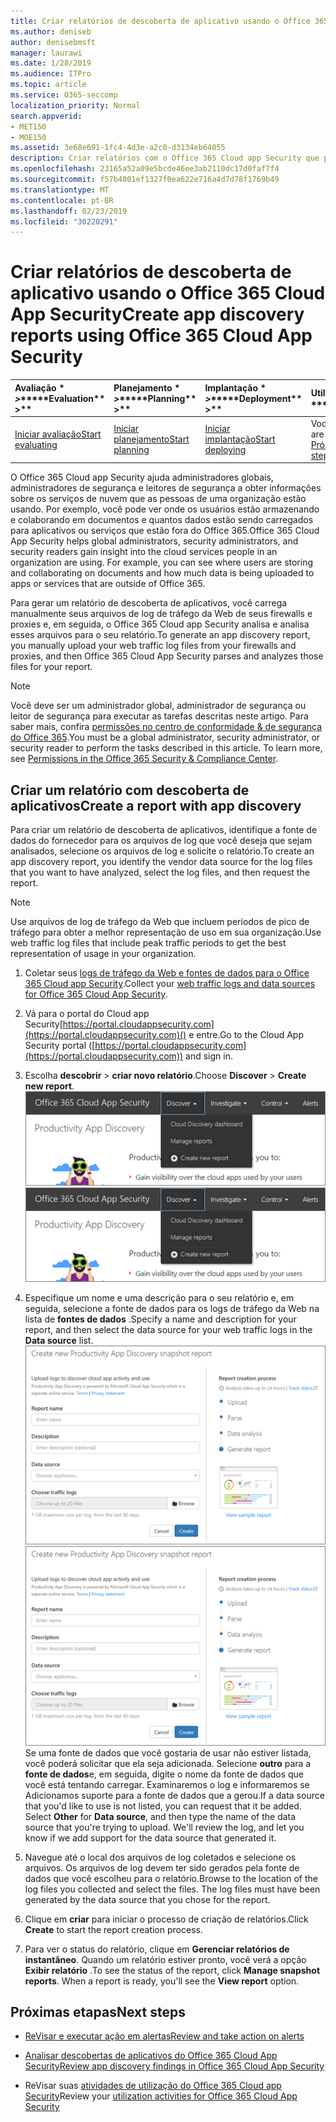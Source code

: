 ```yaml
---
title: Criar relatórios de descoberta de aplicativo usando o Office 365 Cloud App Security
ms.author: deniseb
author: denisebmsft
manager: laurawi
ms.date: 1/28/2019
ms.audience: ITPro
ms.topic: article
ms.service: O365-seccomp
localization_priority: Normal
search.appverid:
- MET150
- MOE150
ms.assetid: 3e68e691-1fc4-4d3e-a2c0-d3134eb64055
description: Criar relatórios com o Office 365 Cloud app Security que permite que você entenda como as pessoas em sua organização estão usando o Office 365 e outros aplicativos.
ms.openlocfilehash: 23165a52a09e5bcde46ee3ab2110dc17d0faf7f4
ms.sourcegitcommit: f57b4001ef1327f0ea622e716a4d7d78f1769b49
ms.translationtype: MT
ms.contentlocale: pt-BR
ms.lasthandoff: 02/23/2019
ms.locfileid: "30220291"
---
```

# <a name="create-app-discovery-reports-using-office-365-cloud-app-security"></a><span data-ttu-id="15007-103">Criar relatórios de descoberta de aplicativo usando o Office 365 Cloud App Security</span><span class="sxs-lookup"><span data-stu-id="15007-103">Create app discovery reports using Office 365 Cloud App Security</span></span>

|<span data-ttu-id="15007-104">Avaliação \* *\>*\*</span><span class="sxs-lookup"><span data-stu-id="15007-104">\*\*\*\*Evaluation\*\* \>\*\*</span></span>|<span data-ttu-id="15007-105">Planejamento \* *\>*\*</span><span class="sxs-lookup"><span data-stu-id="15007-105">\*\*\*\*Planning\*\* \>\*\*</span></span>|<span data-ttu-id="15007-106">Implantação \* *\>*\*</span><span class="sxs-lookup"><span data-stu-id="15007-106">\*\*\*\*Deployment\*\* \>\*\*</span></span>|<span data-ttu-id="15007-107">Utilização \* \* \*</span><span class="sxs-lookup"><span data-stu-id="15007-107">\*\*\*\*Utilization\*\*\*\*</span></span>|
|:-----|:-----|:-----|:-----|
|[<span data-ttu-id="15007-108">Iniciar avaliação</span><span class="sxs-lookup"><span data-stu-id="15007-108">Start evaluating</span></span>](office-365-cas-overview.md) <br/> |[<span data-ttu-id="15007-109">Iniciar planejamento</span><span class="sxs-lookup"><span data-stu-id="15007-109">Start planning</span></span>](get-ready-for-office-365-cas.md) <br/> |[<span data-ttu-id="15007-110">Iniciar implantação</span><span class="sxs-lookup"><span data-stu-id="15007-110">Start deploying</span></span>](turn-on-office-365-cas.md) <br/> |<span data-ttu-id="15007-111">Você está aqui!</span><span class="sxs-lookup"><span data-stu-id="15007-111">You are here!</span></span>  <br/> [<span data-ttu-id="15007-112">Próximas etapas</span><span class="sxs-lookup"><span data-stu-id="15007-112">Next steps</span></span>](#next-steps) <br/> |
   
<span data-ttu-id="15007-p101">O Office 365 Cloud app Security ajuda administradores globais, administradores de segurança e leitores de segurança a obter informações sobre os serviços de nuvem que as pessoas de uma organização estão usando. Por exemplo, você pode ver onde os usuários estão armazenando e colaborando em documentos e quantos dados estão sendo carregados para aplicativos ou serviços que estão fora do Office 365.</span><span class="sxs-lookup"><span data-stu-id="15007-p101">Office 365 Cloud App Security helps global administrators, security administrators, and security readers gain insight into the cloud services people in an organization are using. For example, you can see where users are storing and collaborating on documents and how much data is being uploaded to apps or services that are outside of Office 365.</span></span>
  
<span data-ttu-id="15007-115">Para gerar um relatório de descoberta de aplicativos, você carrega manualmente seus arquivos de log de tráfego da Web de seus firewalls e proxies e, em seguida, o Office 365 Cloud app Security analisa e analisa esses arquivos para o seu relatório.</span><span class="sxs-lookup"><span data-stu-id="15007-115">To generate an app discovery report, you manually upload your web traffic log files from your firewalls and proxies, and then Office 365 Cloud App Security parses and analyzes those files for your report.</span></span>
  
> [!NOTE]
> <span data-ttu-id="15007-p102">Você deve ser um administrador global, administrador de segurança ou leitor de segurança para executar as tarefas descritas neste artigo. Para saber mais, confira [permissões no centro de conformidade &amp; de segurança do Office 365](permissions-in-the-security-and-compliance-center.md).</span><span class="sxs-lookup"><span data-stu-id="15007-p102">You must be a global administrator, security administrator, or security reader to perform the tasks described in this article. To learn more, see [Permissions in the Office 365 Security &amp; Compliance Center](permissions-in-the-security-and-compliance-center.md).</span></span> 
  
## <a name="create-a-report-with-app-discovery"></a><span data-ttu-id="15007-118">Criar um relatório com descoberta de aplicativos</span><span class="sxs-lookup"><span data-stu-id="15007-118">Create a report with app discovery</span></span>

<span data-ttu-id="15007-119">Para criar um relatório de descoberta de aplicativos, identifique a fonte de dados do fornecedor para os arquivos de log que você deseja que sejam analisados, selecione os arquivos de log e solicite o relatório.</span><span class="sxs-lookup"><span data-stu-id="15007-119">To create an app discovery report, you identify the vendor data source for the log files that you want to have analyzed, select the log files, and then request the report.</span></span>
  
> [!NOTE]
> <span data-ttu-id="15007-120">Use arquivos de log de tráfego da Web que incluem períodos de pico de tráfego para obter a melhor representação de uso em sua organização.</span><span class="sxs-lookup"><span data-stu-id="15007-120">Use web traffic log files that include peak traffic periods to get the best representation of usage in your organization.</span></span> 
  
1. <span data-ttu-id="15007-121">Coletar seus [logs de tráfego da Web e fontes de dados para o Office 365 Cloud app Security](web-traffic-logs-and-data-sources-for-ocas.md).</span><span class="sxs-lookup"><span data-stu-id="15007-121">Collect your [web traffic logs and data sources for Office 365 Cloud App Security](web-traffic-logs-and-data-sources-for-ocas.md).</span></span>
    
2. <span data-ttu-id="15007-122">Vá para o portal do Cloud app Security[https://portal.cloudappsecurity.com](https://portal.cloudappsecurity.com)() e entre.</span><span class="sxs-lookup"><span data-stu-id="15007-122">Go to the Cloud App Security portal ([https://portal.cloudappsecurity.com](https://portal.cloudappsecurity.com)) and sign in.</span></span> 
       
3. <span data-ttu-id="15007-123">Escolha **descobrir** \> **criar novo relatório**.</span><span class="sxs-lookup"><span data-stu-id="15007-123">Choose **Discover** \> **Create new report**.</span></span> <br><span data-ttu-id="15007-124">![No portal CAS do Office 365, escolha descobrir](media/73b5299f-94b5-49dd-a00f-154d188eb2c5.png)</span><span class="sxs-lookup"><span data-stu-id="15007-124">![In the Office 365 CAS portal, choose Discover](media/73b5299f-94b5-49dd-a00f-154d188eb2c5.png)</span></span><br>
  
4. <span data-ttu-id="15007-125">Especifique um nome e uma descrição para o seu relatório e, em seguida, selecione a fonte de dados para os logs de tráfego da Web na lista de **fontes de dados** .</span><span class="sxs-lookup"><span data-stu-id="15007-125">Specify a name and description for your report, and then select the data source for your web traffic logs in the **Data source** list.</span></span> <br><span data-ttu-id="15007-126">![Em CAS do O365, escolha \> descobrir criar novo relatório](media/22e660f0-5eb2-49fa-9fea-f88a5809a07b.png)</span><span class="sxs-lookup"><span data-stu-id="15007-126">![In O365 CAS, choose Discover \> Create new report](media/22e660f0-5eb2-49fa-9fea-f88a5809a07b.png)</span></span><br><span data-ttu-id="15007-p103">Se uma fonte de dados que você gostaria de usar não estiver listada, você poderá solicitar que ela seja adicionada. Selecione **outro** para a **fonte de dados**e, em seguida, digite o nome da fonte de dados que você está tentando carregar. Examinaremos o log e informaremos se Adicionamos suporte para a fonte de dados que a gerou.</span><span class="sxs-lookup"><span data-stu-id="15007-p103">If a data source that you'd like to use is not listed, you can request that it be added. Select **Other** for **Data source**, and then type the name of the data source that you're trying to upload. We'll review the log, and let you know if we add support for the data source that generated it.</span></span> 
  
5. <span data-ttu-id="15007-p104">Navegue até o local dos arquivos de log coletados e selecione os arquivos. Os arquivos de log devem ter sido gerados pela fonte de dados que você escolheu para o relatório.</span><span class="sxs-lookup"><span data-stu-id="15007-p104">Browse to the location of the log files you collected and select the files. The log files must have been generated by the data source that you chose for the report.</span></span>
    
6. <span data-ttu-id="15007-132">Clique em **criar** para iniciar o processo de criação de relatórios.</span><span class="sxs-lookup"><span data-stu-id="15007-132">Click **Create** to start the report creation process.</span></span> 
    
7. <span data-ttu-id="15007-p105">Para ver o status do relatório, clique em **Gerenciar relatórios de instantâneo**. Quando um relatório estiver pronto, você verá a opção **Exibir relatório** .</span><span class="sxs-lookup"><span data-stu-id="15007-p105">To see the status of the report, click **Manage snapshot reports**. When a report is ready, you'll see the **View report** option.</span></span> 
    
## <a name="next-steps"></a><span data-ttu-id="15007-135">Próximas etapas</span><span class="sxs-lookup"><span data-stu-id="15007-135">Next steps</span></span>

- [<span data-ttu-id="15007-136">ReVisar e executar ação em alertas</span><span class="sxs-lookup"><span data-stu-id="15007-136">Review and take action on alerts</span></span>](review-office-365-cas-alerts.md)
    
- [<span data-ttu-id="15007-137">Analisar descobertas de aplicativos do Office 365 Cloud App Security</span><span class="sxs-lookup"><span data-stu-id="15007-137">Review app discovery findings in Office 365 Cloud App Security</span></span>](review-app-discovery-findings-in-ocas.md)
    
- <span data-ttu-id="15007-138">ReVisar suas [atividades de utilização do Office 365 Cloud app Security](utilization-activities-for-ocas.md)</span><span class="sxs-lookup"><span data-stu-id="15007-138">Review your [utilization activities for Office 365 Cloud App Security](utilization-activities-for-ocas.md)</span></span>
    

